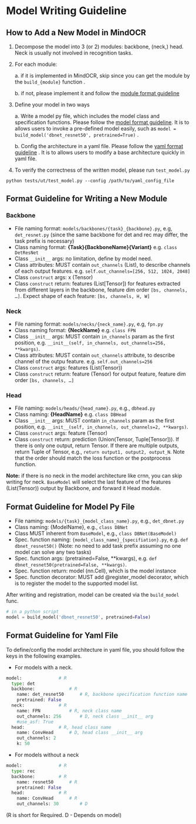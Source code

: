 # Model Writing Guideline

## How to Add a New Model in MindOCR

1. Decompose the model into 3 (or 2) modules: backbone, (neck,) head. Neck is usually not involved in recognition tasks.

2. For each module:
   
	a. if it is implemented in MindOCR, skip since you can get the module by the `build_{module}` function . 

	b. if not, please implement it and follow the [module format guideline](#format-guideline-for-writing-a-new-module)

3. Define your model in two ways 

	a. Write a model py file, which includes the model class and specification functions. Please follow the [model format guideline](#format-guideline-for-model-py-file). It is to allows users to invoke a pre-defined model easily, such as `model = build_model('dbnet_resnet50', pretrained=True)`  .

	b. Config the architecture in a yaml file. Please follow the [yaml format guideline](#format-guideline-for-yaml-file) . It is to allows users to modify a base architecture quickly in yaml file. 

4. To verify the correctness of the written model, please run `test_model.py`

``` shell
python tests/ut/test_model.py --config /path/to/yaml_config_file
```
	

## Format Guideline for Writing a New Module

### Backbone
* File naming format: `models/backbones/{task}_{backbone}.py`, e.g, `det_resnet.py`   (since the same backbone for det and rec may differ, the task prefix is necessary)
* Class naming format: **{Task}{BackboneName}{Variant}** e.g. `class DetResNet`
* Class `__init__` args: no limitation, define by model need.
* Class attributes: MUST contain `out_channels` (List), to describe channels of each output features. e.g. `self.out_channels=[256, 512, 1024, 2048]`
* Class `construct` args: x (Tensor)
* Class `construct` return: features (List[Tensor]) for features extracted from different layers in the backbone, feature dim order `[bs, channels, …]`. Expect shape of each feature: `[bs, channels, H, W]`

### Neck

* File naming format: `models/necks/{neck_name}.py`, e.g, `fpn.py` 
* Class naming format: **{NeckName}** e.g. `class FPN`
* Class `__init__` args: MUST contain `in_channels` param as the first position, e.g. `__init__(self, in_channels, out_channels=256, **kwargs)`.  
* Class attributes: MUST contain `out_channels` attribute, to describe channel of the outpu feature. e.g. `self.out_channels=256`
* Class `construct` args: features (List(Tensor))
* Class `construct` return: feature (Tensor) for output feature, feature dim order `[bs, channels, …]` 


### Head

* File naming: `models/heads/{head_name}.py`, e.g., `dbhead.py`
* Class naming: **{HeadName}** e.g. `class DBHead`
* Class `__init__` args: MUST contain `in_channels` param as the first position, e.g. `__init__(self, in_channels, out_channels=2, **kwargs)`.  
* Class `construct` args: feature (Tensor)
* Class `construct` return: prediction (Union(Tensor, Tuple[Tensor])). If there is only one output, return Tensor. If there are multiple outputs, return Tuple of Tensor, e.g., `return output1, output2, output_N`. Note that the order should match the loss function or the postprocess function.


**Note:** if there is no neck in the model architecture like crnn, you can skip writing for neck. `BaseModel` will select the last feature of the features (List(Tensor)) output by Backbone, and forward it Head module.


## Format Guideline for Model Py File

* File naming: `models/{task}_{model_class_name}.py`, e.g., `det_dbnet.py`
* Class naming: {ModelName}, e.g., `class DBNet` 
* Class MUST inherent from `BaseModel`, e.g., `class DBNet(BaseModel)` 
* Spec. function naming: `{model_class_name}_{specifiation}.py`, e.g. `def dbnet_resnet50()` (Note: no need to add task prefix assuming no one model can solve any two tasks)
* Spec. function args: (pretrained=False, **kwargs), e.g. `def dbnet_resnet50(pretrained=False, **kwargs)`. 
* Spec. function return: model (nn.Cell), which is the model instance
* Spec. function decorator: MUST add @register_model decorator, which is to register the model to the supported model list.


After writing and registration, model can be created via the `build_model` func. 
 ``` python
# in a python script
model = build_model('dbnet_resnet50', pretrained=False)
```

## Format Guideline for Yaml File

To define/config the model architecture in yaml file, you should follow the keys in the following examples.


- For models with a neck. 

``` python
model: 				# R 
  type: det
  backbone: 			# R 
    name: det_resnet50 		# R, backbone specification function name
    pretrained: False
  neck:				# R
    name: FPN			# R, neck class name
    out_channels: 256		# D, neck class __init__ arg 
    #use_asf: True
  head:				# R, head class name
    name: ConvHead 		# D, head class __init__ arg
    out_channels: 2
    k: 50
```

- For models without a neck
``` python
model:				# R
  type: rec
  backbone:			# R
    name: resnet50		# R
    pretrained: False
  head:				# R
    name: ConvHead 		# R
    out_channels: 30		# D
```

(R is short for Required. D - Depends on model)
